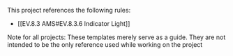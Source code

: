This project references the following rules:
- [[EV.8.3 AMS#EV.8.3.6 Indicator Light]]

Note for all projects: These templates merely serve as a guide. They are not intended to be the only reference used while working on the project